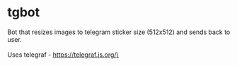 # tgbot
Bot that resizes images to telegram sticker size (512x512) and sends back to user.\
\
Uses telegraf - https://telegraf.js.org/\
